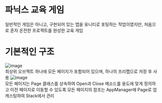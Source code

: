 # 파닉스 교육 게임
일반적인 게임은 아니고, 구현되어 있는 앱을 유니티로 포팅하는 작업이였지만, 처음으로 혼자 온전한 프로젝트를 완성한 교육 게임

# 기본적인 구조
![image](https://github.com/DWBoo/PhonicsGame/assets/147593910/3bcec62e-6b6e-45e2-a452-1dc0c9e5d049)</br>
최상위 오브젝트 하나에 모든 페이지가 포함되어 있으며, 하나의 프리팹으로 저장 후 사용
![image](https://github.com/DWBoo/PhonicsGame/assets/147593910/37119766-8ce1-4aef-8eec-84717b237387)</br>
모든 페이지는 Page 클래스를 상속하여 Open과 Close 메소드를 용도에 맞게 정의하고 이전 페이지로 이동할 수 있도록 모든 페이지의 참조는 AppManager에 Page로 업캐스팅하여 Stack에서 관리
